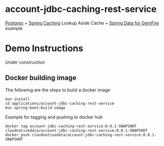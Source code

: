 # account-jdbc-caching-rest-service

[Postgres](https://www.postgresql.org/) + [Spring Caching](https://docs.spring.io/spring-boot/docs/current/reference/html/io.html#io.caching) Lookup Aside Cache + [Spring Data for GemFire](https://docs.vmware.com/en/Spring-Data-for-VMware-GemFire/index.html) example


# Demo Instructions

Under construction

## Docker building image

The following are the steps to build a docker image
```shell
mvn install
cd applications/account-jdbc-caching-rest-service
mvn spring-boot:build-image
```

Example for tagging and pushing to docker hub
```shell
docker tag account-jdbc-caching-rest-service:0.0.1-SNAPSHOT cloudnativedata/account-jdbc-caching-rest-service:0.0.1-SNAPSHOT
docker push cloudnativedata/account-jdbc-caching-rest-service:0.0.1-SNAPSHOT
```

